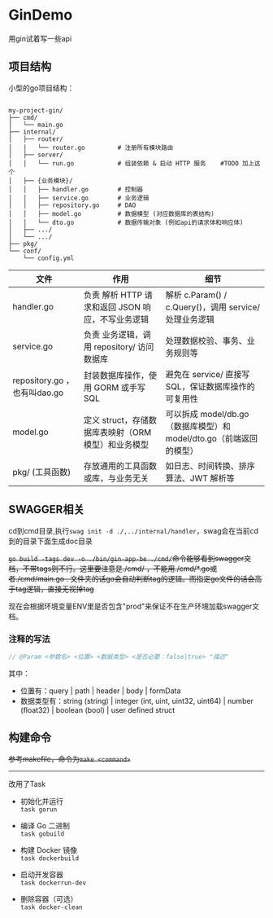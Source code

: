 # GinDemo

用gin试着写一些api

## 项目结构

小型的go项目结构：

```text

my-project-gin/
├── cmd/
│   └── main.go
├── internal/
│   ├── router/
│   │   └── router.go         # 注册所有模块路由
│   ├── server/
│   │   └── run.go            # 组装依赖 & 启动 HTTP 服务    #TODO 加上这个 
│   ├── {业务模块}/
│   │   ├── handler.go        # 控制器
│   │   ├── service.go        # 业务逻辑
│   │   ├── repository.go     # DAO
│   │   ├── model.go          # 数据模型 (对应数据库的表结构)
│   │   └── dto.go            # 数据传输对象 (例如api的请求体和响应体)
│   ├── .../
│   └── .../
├── pkg/
└── conf/
    └── config.yml

```

| 文件                          | 作用                                                | 细节                                                                |
| ----------------------------- | --------------------------------------------------- | ------------------------------------------------------------------- |
| handler.go                      | 负责 解析 HTTP 请求和返回 JSON 响应，不写业务逻辑   | 解析 c.Param() / c.Query()，调用 service/ 处理业务逻辑              |
| service.go                   | 负责 业务逻辑，调用 repository/ 访问数据库          | 处理数据校验、事务、业务规则等                                      |
| repository.go ，也有叫dao.go    | 封装数据库操作，使用 GORM 或手写 SQL                | 避免在 service/ 直接写 SQL，保证数据库操作的可复用性                |
| model.go                      | 定义 struct，存储数据库表映射（ORM 模型）和业务模型 | 可以拆成 model/db.go（数据库模型）和 model/dto.go（前端返回的模型） |
| pkg/ (工具函数)                 | 存放通用的工具函数或库，与业务无关                  | 如日志、时间转换、排序算法、JWT 解析等                              |

## SWAGGER相关

cd到cmd目录,执行`swag init -d ./,../internal/handler`，swag会在当前cd到的目录下面生成doc目录

~~`go build -tags dev -o ./bin/gin-app-be ./cmd/`命令能够看到swagger文档，不带tags则不行。这里要注意是./cmd/ ，不能用./cmd/*.go或者./cmd/main.go  .  文件夹的话go会自动判断tag的逻辑。而指定go文件的话会高于tag逻辑，直接无视掉tag~~

现在会根据环境变量ENV里是否包含"prod"来保证不在生产环境加载swagger文档。

### 注释的写法

```go
// @Param <参数名> <位置> <数据类型> <是否必要：false|true> "描述"
```

其中：

- 位置有：query | path | header | body | formData
- 数据类型有：string (string) | integer (int, uint, uint32, uint64) | number (float32) | boolean (bool) | user defined struct

## 构建命令

~~参考makefile，命令为`make <command>`~~

---

改用了Task

- 初始化并运行  
`task gorun`

- 编译 Go 二进制  
`task gobuild`

- 构建 Docker 镜像  
`task dockerbuild`

- 启动开发容器  
`task dockerrun-dev`

- 删除容器（可选）  
`task docker-clean`

